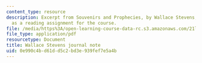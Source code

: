 ```yaml
---
content_type: resource
description: Excerpt from Souvenirs and Prophecies, by Wallace Stevens, presented
  as a reading assignment for the course.
file: /media/https%3A/open-learning-course-data-rc.s3.amazonaws.com/21l-004-reading-poetry-spring-2009/0e990c4bd61dd5c2bd3e939fef7e5a4b_MIT21l_004s09_read04_stevens.pdf
file_type: application/pdf
resourcetype: Document
title: Wallace Stevens journal note
uid: 0e990c4b-d61d-d5c2-bd3e-939fef7e5a4b
---
```

